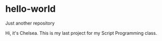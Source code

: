 # hello-world
Just another repository

Hi, it's Chelsea. This is my last project for my Script Programming class.
